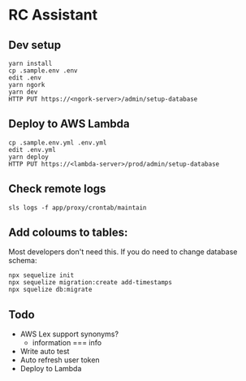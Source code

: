 # RC Assistant

## Dev setup

```
yarn install
cp .sample.env .env
edit .env
yarn ngork
yarn dev
HTTP PUT https://<ngork-server>/admin/setup-database
```


## Deploy to AWS Lambda

```
cp .sample.env.yml .env.yml
edit .env.yml
yarn deploy
HTTP PUT https://<lambda-server>/prod/admin/setup-database
```


## Check remote logs

```
sls logs -f app/proxy/crontab/maintain
```


## Add coloums to tables:

Most developers don't need this.
If you do need to change database schema:

```
npx sequelize init
npx sequelize migration:create add-timestamps
npx squelize db:migrate
```


## Todo

- AWS Lex support synonyms?
    - information === info
- Write auto test
- Auto refresh user token
- Deploy to Lambda
